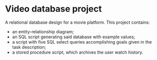# Video database project

A relational database design for a movie platform. This project contains:
- an entity-relationship diagram;
- an SQL script generating said database with example values;
- a script with five SQL select queries accomplishing goals given in the task description;
- a stored procedure script, which archives the user watch history.